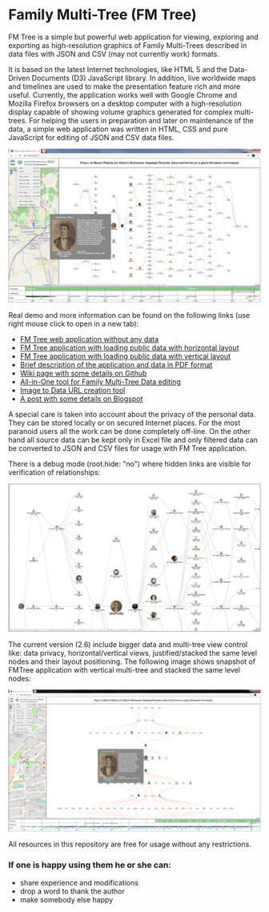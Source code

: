 # Family Multi-Tree (FM Tree)
FM Tree is a simple but powerful web application for viewing, exploring and exporting as high-resolution graphics of Family Multi-Trees described in data files with JSON and CSV (may not currently work) formats.

It is based on the latest Internet technologies, like HTML 5 and the Data-Driven Documents (D3) JavaScript library. In addition, live worldwide maps and timelines are used to make the presentation feature rich and more useful. Currently, the application works well with Google Chrome and Mozilla Firefox browsers on a desktop computer with a high-resolution display capable of showing volume graphics generated for complex multi-trees. For helping the users in preparation and later on maintenance of the data, a simple web application was written in HTML, CSS and pure JavaScript for editing of JSON and CSV data files.

![Alt text](images/FMTreePublicAppl-h.jpg?raw=true "FMTree application snapshot")

Real demo and more information can be found on the following links (use right mouse click to open in a new tab):
- [FM Tree web application without any data](https://chradev.github.io/Family-Multi-Tree/)
- [FM Tree application with loading public data with horizontal layout](https://chradev.github.io/Family-Multi-Tree/?data=FMTreePublicData-h.json)
- [FM Tree application with loading public data with vertical layout](https://chradev.github.io/Family-Multi-Tree/?data=FMTreePublicData-v.json)
- [Brief description of the application and data in PDF format](https://chradev.github.io/Family-Multi-Tree/utils/FMTreeApp-v2.5.pdf)
- [Wiki page with some details on Github](https://github.com/chradev/Family-Multi-Tree/wiki)
- [All-in-One tool for Family Multi-Tree Data editing](https://chradev.github.io/Family-Multi-Tree/editor/)
- [Image to Data URL creation tool](https://chradev.github.io/Family-Multi-Tree/editor/image2dataURL.html)
- [A post with some details on Blogspot](https://chradev.blogspot.com/2020/06/family-multi-tree-fmtree-project-is-on.html)

A special care is taken into account about the privacy of the personal data. They can be stored locally or on secured Internet places. For the most paranoid users all the work can be done completely off-line. On the other hand all source data can be kept only in Excel file and only filtered data can be converted to JSON and CSV files for usage with FM Tree application.

There is a debug mode (root.hide: "no") where hidden links are visible for verification of relationships:

![Alt text](images/FMTreePublicAppl-d.jpg?raw=true "Partial snapshot of FMTree application in debug mode")

The current version (2.6) include bigger data and multi-tree view control like: data privacy, horizontal/vertical views, justified/stacked the same level nodes and their layout positioning. The following image shows snapshot of FMTree application with vertical multi-tree and stacked the same level nodes:

![Alt text](images/FMTreePublicAppl-v.png?raw=true "Snapshot of FMTree application with vertical stacked multi-tree")

All resources in this repository are free for usage without any restrictions.

### If one is happy using them he or she can:
- share experience and modifications
- drop a word to thank the author
- make somebody else happy

